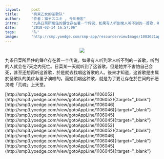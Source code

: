 ```yaml
---
layout:     post
title:      "拘束乙女的圣歌队"
author:     "作者：猫ヤスユキ , 今川泰宏"
intro:      "九条日菜所居住的鎌仓存在着一个传说，如果有人听到常人听不到的一首歌，听到的人就会在7天之内死亡。日菜某一天就听到了这首歌，但是她并不害怕自己会死，甚至还想再听这首歌，於是就去找唱这首歌的人。後来才知道，这首歌是由属於圣歌队的美优与里子演唱的，而她们唱这种歌，就是为了要让存在於世间的邪恶灵魂「荒魂」上天堂。"
date:       "2018-02-14 16:57:06"
tags:       "队"
image:      "http://smp.yoedge.com/smp-app/resource/viewImage/1003621appline.png"
---
```

<div style="text-align: center">
<p><img src="http://smp.yoedge.com/smp-app/resource/viewImage/1003621appline.png"/></p>
</div>
<p class="post-meta">
<span>九条日菜所居住的鎌仓存在着一个传说，如果有人听到常人听不到的一首歌，听到的人就会在7天之内死亡。日菜某一天就听到了这首歌，但是她并不害怕自己会死，甚至还想再听这首歌，於是就去找唱这首歌的人。後来才知道，这首歌是由属於圣歌队的美优与里子演唱的，而她们唱这种歌，就是为了要让存在於世间的邪恶灵魂「荒魂」上天堂。</span>
</p>
[http://smp3.yoedge.com/view/gotoAppLine/1106052](http://smp3.yoedge.com/view/gotoAppLine/1106052){:target="_blank"}
[http://smp3.yoedge.com/view/gotoAppLine/1106046](http://smp3.yoedge.com/view/gotoAppLine/1106046){:target="_blank"}
[http://smp3.yoedge.com/view/gotoAppLine/1106045](http://smp3.yoedge.com/view/gotoAppLine/1106045){:target="_blank"}
[http://smp3.yoedge.com/view/gotoAppLine/1106052](http://smp3.yoedge.com/view/gotoAppLine/1106052){:target="_blank"}
[http://smp3.yoedge.com/view/gotoAppLine/1106046](http://smp3.yoedge.com/view/gotoAppLine/1106046){:target="_blank"}
[http://smp3.yoedge.com/view/gotoAppLine/1106045](http://smp3.yoedge.com/view/gotoAppLine/1106045){:target="_blank"}


